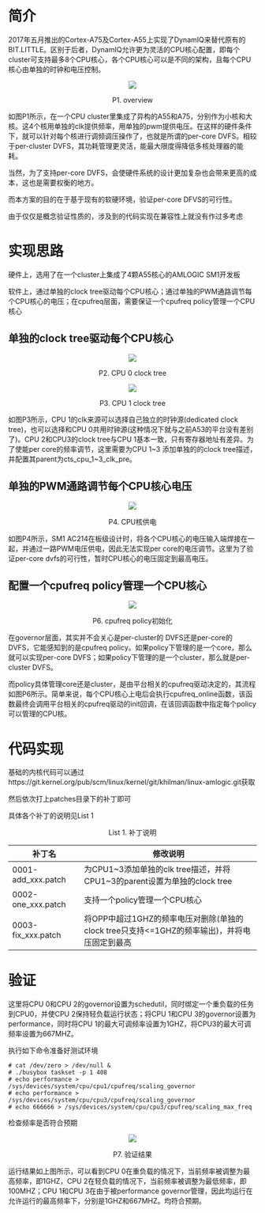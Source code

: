 # 简介

2017年五月推出的Cortex-A75及Cortex-A55上实现了DynamIQ来替代原有的BIT.LITTLE。区别于后者，DynamIQ允许更为灵活的CPU核心配置，即每个cluster可支持最多8个CPU核心，各个CPU核心可以是不同的架构，且每个CPU核心由单独的时钟和电压控制。

<div align="center"><img src="images/overview.png"></div>

<p align="center">P1. overview</p>

如图P1所示，在一个CPU cluster里集成了异构的A55和A75，分别作为小核和大核。这4个核用单独的clk提供频率，用单独的pwm提供电压。在这样的硬件条件下，就可以针对每个核进行调频调压操作了，也就是所谓的per-core DVFS。相较于per-cluster DVFS，其功耗管理更灵活，能最大限度得降低多核处理器的能耗。

当然，为了支持per-core DVFS，会使硬件系统的设计更加复杂也会带来更高的成本，这也是需要权衡的地方。

而本方案的目的在于基于现有的软硬环境，验证per-core DFVS的可行性。

由于仅仅是概念验证性质的，涉及到的代码实现在兼容性上就没有作过多考虑

# 实现思路

硬件上，选用了在一个cluster上集成了4颗A55核心的AMLOGIC SM1开发板

软件上，通过单独的clock tree驱动每个CPU核心；通过单独的PWM通路调节每个CPU核心的电压；在cpufreq层面，需要保证一个cpufreq policy管理一个CPU核心

## 单独的clock tree驱动每个CPU核心

<div align="center"><img src="images/cpu0_clk_tree.png"></div>

<p align="center">P2. CPU 0 clock tree</p>

<div align="center"><img src="images/cpu_1_clk_tree.png"></div>

<p align="center">P3. CPU 1 clock tree</p>

如图P3所示，CPU 1的clk来源可以选择自己独立的时钟源(dedicated clock tree)，也可以选择和CPU 0共用时钟源(这种情况下就与之前A53的平台没有差别了)。CPU 2和CPU3的clock tree与CPU 1基本一致，只有寄存器地址有差异。为了使能per core的频率调节，这里需要为CPU 1~3 添加单独的的clock tree描述，并配置其parent为cts_cpu_1~3_clk_pre。

## 单独的PWM通路调节每个CPU核心电压

<div align="center"><img src="images/CPU_VOLTAGE.png"></div>

<p align="center">P4. CPU核供电</p>

如图P4所示，SM1 AC214在板级设计时，将各个CPU核心的电压输入端焊接在一起，并通过一路PWM电压供电，因此无法实现per core的电压调节。这里为了验证per-core dvfs的可行性，暂时CPU核心的电压固定到最高电压。

## 配置一个cpufreq policy管理一个CPU核心

<div align="center"><img src="images/cpufreq_policy_init.png"></div>

<p align="center">P6. cpufreq policy初始化</p>

在governor层面，其实并不会关心是per-cluster的 DVFS还是per-core的DVFS，它能感知到的是cpufreq policy。如果policy下管理的是一个core，那么就可以实现per-core DVFS；如果policy下管理的是一个cluster，那么就是per-cluster DVFS。

而policy具体管理core还是cluster，是由平台相关的cpufreq驱动决定的，其流程如图P6所示。简单来说，每个CPU核心上电后会执行cpufreq_online函数，该函数最终会调用平台相关的cpufreq驱动的init回调，在该回调函数中指定每个policy可以管理的CPU核。

# 代码实现

基础的内核代码可以通过https://git.kernel.org/pub/scm/linux/kernel/git/khilman/linux-amlogic.git获取

然后依次打上patches目录下的补丁即可

具体各个补丁的说明见List 1

<p align="center">List 1. 补丁说明</p>

| 补丁名             | 修改说明                                                     |
| ------------------ | ------------------------------------------------------------ |
| 0001-add_xxx.patch | 为CPU1~3添加单独的clk tree描述，并将CPU1~3的parent设置为单独的clock tree |
| 0002-one_xxx.patch | 支持一个policy管理一个CPU核心                                |
| 0003-fix_xxx.patch | 将OPP中超过1GHZ的频率电压对删除(单独的clock tree只支持<=1GHZ的频率输出)，并将电压固定到最高 |

# 验证

这里将CPU 0和CPU 2的governor设置为schedutil，同时绑定一个重负载的任务到CPU0，并使CPU 2保持轻负载运行状态；将CPU 1和CPU 3的governor设置为performance，同时将CPU 1的最大可调频率设置为1GHZ，将CPU3的最大可调频率设置为667MHZ。

执行如下命令准备好测试环境

```
# cat /dev/zero > /dev/null &
# ./busybox taskset -p 1 408
# echo performance > /sys/devices/system/cpu/cpu1/cpufreq/scaling_governor
# echo performance > /sys/devices/system/cpu/cpu3/cpufreq/scaling_governor
# echo 666666 > /sys/devices/system/cpu/cpu3/cpufreq/scaling_max_freq
```

检查频率是否符合预期

<div align="center"><img src="images/verification.png"></div>

<p align="center">P7. 验证结果</p>

运行结果如上图所示，可以看到CPU 0在重负载的情况下，当前频率被调整为最高频率，即1GHZ，CPU 2在轻负载的情况下，当前频率被调整为最低频率，即100MHZ；CPU 1和CPU 3在由于被performance governor管理，因此均运行在允许运行的最高频率下，分别是1GHZ和667MHZ。均符合预期。

